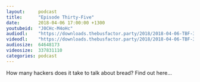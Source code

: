 ```yaml
---
layout:     podcast
title:      "Episode Thirty-Five"
date:       2018-04-06 17:00:00 +1300
youtubeid:  "J0CHc-M4oHc"
audiodl:    "https://downloads.thebusfactor.party/2018/2018-04-06-TBF-35.mp3"
videodl:    "https://downloads.thebusfactor.party/2018/2018-04-06-TBF-35.mp4"
audiosize:  64648173
videosize:  337831110
categories: podcast
---
```

How many hackers does it take to talk about bread? Find out here...
